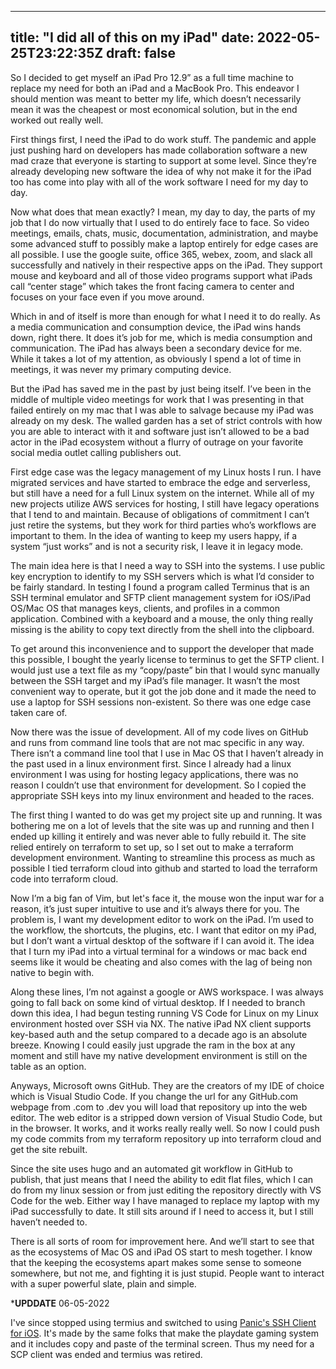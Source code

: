 ---
 title: "I did all of this on my iPad"
 date: 2022-05-25T23:22:35Z
 draft: false
 ---

 So I decided to get myself an iPad Pro 12.9” as a full time machine to replace my need for both an iPad and a MacBook Pro.  This endeavor I should mention was meant to better my life, which doesn’t necessarily mean it was the cheapest or most economical solution, but in the end worked out really well.

 First things first, I need the iPad to do work stuff.  The pandemic and apple just pushing hard on developers has made collaboration software a new mad craze that everyone is starting to support at some level.  Since they’re already developing new software the idea of why not make it for the iPad too has come into play with all of the work software I need for my day to day.

 Now what does that mean exactly?  I mean, my day to day, the parts of my job that I do now virtually that I used to do entirely face to face.  So video meetings, emails, chats, music, documentation, administration, and maybe some advanced stuff to possibly make a laptop entirely for edge cases are all possible.  I use the google suite, office 365, webex, zoom, and slack all successfully and natively in their respective apps on the iPad.  They support mouse and keyboard and all of those video programs support what iPads call “center stage” which takes the front facing camera to center and focuses on your face even if you move around. 

 Which in and of itself is more than enough for what I need it to do really.  As a media communication and consumption device, the iPad wins hands down, right there.  It does it’s job for me, which is media consumption and communication. The iPad has always been a secondary device for me.  While it takes a lot of my attention, as obviously I spend a lot of time in meetings, it was never my primary computing device.

 But the iPad has saved me in the past by just being itself.  I’ve been in the middle of multiple video meetings for work that I was presenting in that failed entirely on my mac that I was able to salvage because my iPad was already on my desk.  The walled garden has a set of strict controls with how you are able to interact with it and software just isn’t allowed to be a bad actor in the iPad ecosystem without a flurry of outrage on your favorite social media outlet calling publishers out.  

 First edge case was the legacy management of my Linux hosts I run.  I have migrated services and have started to embrace the edge and serverless, but still have a need for a full Linux system on the internet.  While all of my new projects utilize AWS services for hosting, I still have legacy operations that I tend to and maintain.  Because of obligations of commitment I can’t just retire the systems, but they work for third parties who’s workflows are important to them.  In the idea of wanting to keep my users happy, if a system “just works” and is not a security risk, I leave it in legacy mode.

 The main idea here is that I need a way to SSH into the systems.  I use public key encryption to identify to my SSH servers which is what I’d consider to be fairly standard.  In testing I found a program called Terminus that is an SSH terminal emulator and SFTP client management system for iOS/iPad OS/Mac OS that manages keys, clients, and profiles in a common application.  Combined with a keyboard and a mouse, the only thing really missing is the ability to copy text directly from the shell into the clipboard.  

 To get around this inconvenience and to support the developer that made this possible, I bought the yearly license to terminus to get the SFTP client.  I would just use a text file as my “copy/paste” bin that I would sync manually between the SSH target and my iPad’s file manager.  It wasn’t the most convenient way to operate, but it got the job done and it made the need to use a laptop for SSH sessions non-existent.  So there was one edge case taken care of.

 Now there was the issue of development.  All of my code lives on GitHub and runs from command line tools that are not mac specific in any way.  There isn’t a command line tool that I use in Mac OS that I haven’t already in the past used in a linux environment first.  Since I already had a linux environment I was using for hosting legacy applications, there was no reason I couldn’t use that environment for development.  So I copied the appropriate SSH keys into my linux environment and headed to the races.

 The first thing I wanted to do was get my project site up and running.  It was bothering me on a lot of levels that the site was up and running and then I ended up killing it entirely and was never able to fully rebuild it.  The site relied entirely on terraform to set up, so I set out to make a terraform development environment.  Wanting to streamline this process as much as possible I tied terraform cloud into github and started to load the terraform code into terraform cloud.  

 Now I’m a big fan of Vim, but let's face it, the mouse won the input war for a reason, it’s just super intuitive to use and it’s always there for you.  The problem is, I want my development editor to work on the iPad.  I’m used to the workflow, the shortcuts, the plugins, etc.  I want that editor on my iPad, but I don’t want a virtual desktop of the software if I can avoid it.  The idea that I turn my iPad into a virtual terminal for a windows or mac back end seems like it would be cheating and also comes with the lag of being non native to begin with.

 Along these lines, I’m not against a google or AWS workspace.  I was always going to fall back on some kind of virtual desktop.  If I needed to branch down this idea, I had begun testing running VS Code for Linux on my Linux environment hosted over SSH via NX.  The native iPad NX client supports key-based auth and the setup compared to a decade ago is an absolute breeze.  Knowing I could easily just upgrade the ram in the box at any moment and still have my native development environment is still on the table as an option.

 Anyways, Microsoft owns GitHub.  They are the creators of my IDE of choice which is Visual Studio Code.  If you change the url for any GitHub.com webpage from .com to .dev you will load that repository up into the web editor.  The web editor is a stripped down version of Visual Studio Code, but in the browser.  It works, and it works really really well.   So now I could push my code commits from my terraform repository up into terraform cloud and get the site rebuilt.

 Since the site uses hugo and an automated git workflow in GitHub to publish, that just means that I need the ability to edit flat files, which I can do from my linux session or from just editing the repository directly with VS Code for the web.  Either way I have managed to replace my laptop with my iPad successfully to date.  It still sits around if I need to access it, but I still haven’t needed to.

 There is all sorts of room for improvement here.  And we’ll start to see that as the ecosystems of Mac OS and iPad OS start to mesh together.  I know that the keeping the ecosystems apart makes some sense to someone somewhere, but not me, and fighting it is just stupid.  People want to interact with a super powerful slate, plain and simple.

 ***UPDDATE** 06-05-2022

 I've since stopped using termius and switched to using [Panic's SSH Client for iOS](https://panic.com/prompt/).  It's made by the same folks that make the playdate gaming system and it includes copy and paste of the terminal screen.  Thus my need for a SCP client was ended and termius was retired.